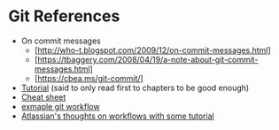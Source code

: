 # Git References
 - On commit messages
   - [http://who-t.blogspot.com/2009/12/on-commit-messages.html]
   - [https://tbaggery.com/2008/04/19/a-note-about-git-commit-messages.html]
   - [https://cbea.ms/git-commit/]
 - [Tutorial](https://git-scm.com/book/en/v2) (said to only read first to chapters to be good enough)
 - [Cheat sheet](https://www.git-tower.com/blog/git-cheat-sheet/)
 - [exmaple git workflow](https://nvie.com/posts/a-successful-git-branching-model/)
 - [Atlassian's thoughts on workflows with some tutorial](https://www.atlassian.com/git/tutorials/comparing-workflows/forking-workflow)
